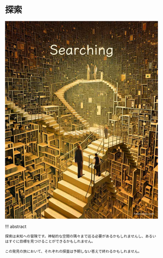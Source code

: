 # 探索

![Searching](../assets/covers/chapter_searching.jpg)

!!! abstract

    探索は未知への冒険です。神秘的な空間の隅々まで巡る必要があるかもしれませんし、あるいはすぐに目標を見つけることができるかもしれません。

    この発見の旅において、それぞれの探査は予期しない答えで終わるかもしれません。